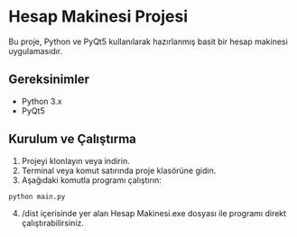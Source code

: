 # Hesap Makinesi Projesi

Bu proje, Python ve PyQt5 kullanılarak hazırlanmış basit bir hesap makinesi uygulamasıdır.

## Gereksinimler

- Python 3.x
- PyQt5

## Kurulum ve Çalıştırma

1. Projeyi klonlayın veya indirin.
2. Terminal veya komut satırında proje klasörüne gidin.
3. Aşağıdaki komutla programı çalıştırın:

```bash
python main.py
```
4. /dist içerisinde yer alan Hesap Makinesi.exe dosyası ile programı direkt çalıştırabilirsiniz.
